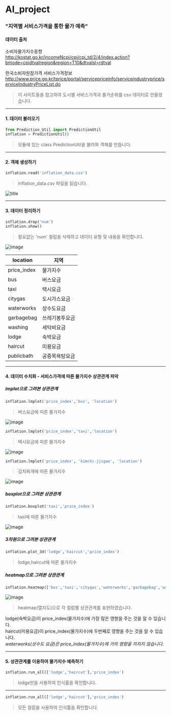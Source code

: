 # AI_project
### "지역별 서비스가격을 통한 물가 예측"

#### 데이터 출처

소비자물가지수동향  
http://kostat.go.kr/incomeNcpi/cpi/cpi_td/2/4/index.action?bmode=cpidtvalregion&region=T10&dtvalsl=rdtval

한국소비자원참가격 서비스가격정보
http://www.price.go.kr/tprice/portal/servicepriceinfo/serviceindustryprice/serviceIndustryPriceList.do

> 이 사이트들을 참고하여 도시별 서비스가격과 물가순위를 csv 데이터로 만들었습니다.




* * *




#### 1. 데이터 불러오기 

```python
from Prediction_Util import PredictionUtil
inflation = PredictionUtil()
```
> 모듈에 있는 class PredictionUtil을 불러와 객체를 만듭니다.




* * *




#### 2. 객체 생성하기 

```python
inflation.read('inflation_data.csv')
```

> inflation_data.csv 파일을 읽습니다.

![title](./assets/1.png=50%)




* * *




#### 3. 데이터 정리하기
```python
inflation.drop('num')
inflation.show()
```

> 필요없는 'num' 컬럼을 삭제하고 데이터 유형 및 내용을 확인합니다. 

![image](https://user-images.githubusercontent.com/44343908/71241765-c3a54c00-234f-11ea-844b-0d111e4a3d07.png)


location | 지역
----- | -----  
price_index | 물가지수  
bus | 버스요금 
taxi | 택시요금
citygas | 도시가스요금
waterworks | 상수도요금
garbagebag | 쓰레기봉투요금
washing | 세탁비요금
lodge | 숙박요금
haircut | 미용요금
publicbath | 공중목욕탕요금




* * *




#### 4. 데이터 수치화 - 서비스가격에 따른 물가지수 상관관계 파악 

##### implot으로 그려본 상관관계
```python
inflation.lmplot('price_index','bus', 'location')
```

> 버스요금에 따른 물가지수

![image](https://user-images.githubusercontent.com/44343908/71242576-99548e00-2351-11ea-83e1-09bf69de5709.png)


```python
inflation.lmplot('price_index','taxi','location')
```

> 택시요금에 따른 물가지수

![image](https://user-images.githubusercontent.com/44343908/71242787-0a944100-2352-11ea-9e44-8c14a29b2407.png)

```python
inflation.lmplot('price_index', 'kimchi-jjigae', 'location')
```

> 김치찌개에 따른 물가지수

![image](https://user-images.githubusercontent.com/44343908/71242976-87271f80-2352-11ea-94ab-265cdba81a2c.png)




##### boxplot으로 그려본 상관관계
```python
inflation.boxplot('taxi','price_index')
```

> taxi에 따른 물가지수

![image](https://user-images.githubusercontent.com/44343908/71244368-affce400-2355-11ea-9eb5-bfa856657995.png)




##### 3차원으로 그려본 상관관계
```python
inflation.plot_3d('lodge','haircut','price_index')
```

> lodge,haircut에 따른 물가지수




##### heatmap으로 그려본 상관관계
```python
inflation.heatmap(['bus','taxi','citygas','waterworks','garbagebag','washing','lodge','haircut','publicbath','kimchi-jjigae','price_index'])
```

![image](https://user-images.githubusercontent.com/44343908/71244566-2863a500-2356-11ea-9170-c1e1d724c693.png)


>heatmap(열지도)으로 각 컬럼별 상관관계를 표현하였습니다.  

lodge(숙박요금)이 price_index(물가지수)에 가장 많은 영향을 주는 것을 알 수 있습니다.  
haircut(미용요금)이 price_index(물가지수)에 두번째로 영향을 주는 것을 알 수 있습니다.  
*waterworks(상수도 요금)은 price_index(물가지수)에 거의 영향을 끼치지 않습니다.*




* * *




#### 5. 상관관계를 이용하여 물가지수 예측하기 

```python
inflation.run_all(['lodge','haircut'],'price_index')
```

> lodge만을 사용하여 인식률을 확인합니다.




* * *





```python
inflation.run_all(['lodge','haircut'],'price_index')
```

> 모든 컬럼을 사용하여 인식률을 확인합니다.










